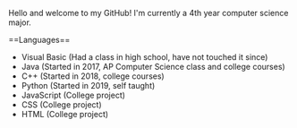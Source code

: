 Hello and welcome to my GitHub! I'm currently a 4th year computer science major.

==Languages==
- Visual Basic (Had a class in high school, have not touched it since)
- Java (Started in 2017, AP Computer Science class and college courses)
- C++ (Started in 2018,  college courses)
- Python (Started in 2019, self taught)
- JavaScript (College project)
- CSS (College project)
- HTML (College project)

